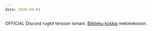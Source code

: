 ```yaml
---
date: 2020-04-01
---
```


OFFICIAL Discord rugkit tersoan ismani. [Blikteku koskja](https://discord.gg/AgPcd4w) mekinekoson.